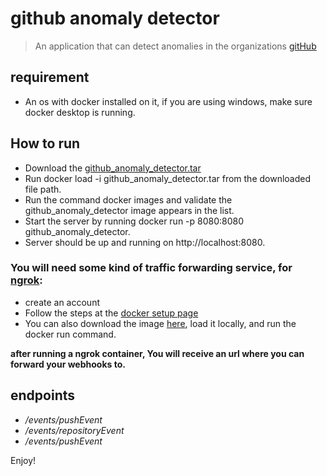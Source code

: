 # github anomaly detector 
> An application that can detect anomalies in the organizations [gitHub](https://github.com/) 

## requirement
* An os with docker installed on it, if you are using windows, make sure docker desktop is running.

## How to run
- Download the [github_anomaly_detector.tar](/github_anomaly_detector.tar)
- Run docker load -i github_anomaly_detector.tar from the downloaded file path.
- Run the command docker images and validate the github_anomaly_detector image appears in the list.
- Start the server by running docker run -p 8080:8080 github_anomaly_detector.
- Server should be up and running on http://localhost:8080.

### You will need some kind of traffic forwarding service, for [ngrok](https://ngrok.com):
- create an account
- Follow the steps at the [docker setup page](https://dashboard.ngrok.com/get-started/setup/docker)
- You can also download the image [here](/ngrok.tar), load it locally, and run the docker run command.

**after running a ngrok container, You will receive an url where you can forward your webhooks to.**

## endpoints
- */events/pushEvent* 
- */events/repositoryEvent*
- */events/pushEvent*

Enjoy!



